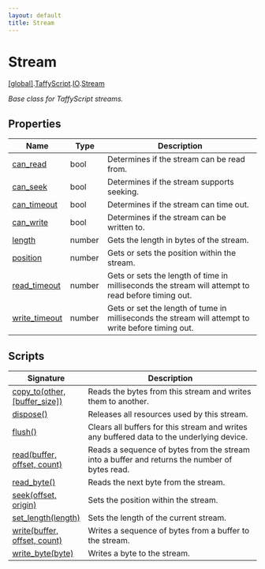 ```yaml
---
layout: default
title: Stream
---
```


# Stream

[\[global\]]({{site.baseurl}}/docs/).[TaffyScript]({{site.baseurl}}/docs/TaffyScript/).[IO]({{site.baseurl}}/docs/TaffyScript/IO/).[Stream]({{site.baseurl}}/docs/TaffyScript/IO/Stream/)

_Base class for TaffyScript streams._

## Properties

<table>
  <col width="15%">
  <col width="15%">
  <thead>
    <tr>
      <th>Name</th>
      <th>Type</th>
      <th>Description</th>
    </tr>
  </thead>
  <tbody>
    <tr>
      <td><a href="{{site.baseurl}}/docs/TaffyScript/IO/Stream/can_read/">can_read</a></td>
      <td>bool</td>
      <td>Determines if the stream can be read from.</td>
    </tr>
    <tr>
      <td><a href="{{site.baseurl}}/docs/TaffyScript/IO/Stream/can_seek/">can_seek</a></td>
      <td>bool</td>
      <td>Determines if the stream supports seeking.</td>
    </tr>
    <tr>
      <td><a href="{{site.baseurl}}/docs/TaffyScript/IO/Stream/can_timeout/">can_timeout</a></td>
      <td>bool</td>
      <td>Determines if the stream can time out.</td>
    </tr>
    <tr>
      <td><a href="{{site.baseurl}}/docs/TaffyScript/IO/Stream/can_write/">can_write</a></td>
      <td>bool</td>
      <td>Determines if the stream can be written to.</td>
    </tr>
    <tr>
      <td><a href="{{site.baseurl}}/docs/TaffyScript/IO/Stream/length/">length</a></td>
      <td>number</td>
      <td>Gets the length in bytes of the stream.</td>
    </tr>
    <tr>
      <td><a href="{{site.baseurl}}/docs/TaffyScript/IO/Stream/position/">position</a></td>
      <td>number</td>
      <td>Gets or sets the position within the stream.</td>
    </tr>
    <tr>
      <td><a href="{{site.baseurl}}/docs/TaffyScript/IO/Stream/read_timeout/">read_timeout</a></td>
      <td>number</td>
      <td>Gets or sets the length of time in milliseconds the stream will attempt to read before timing out.</td>
    </tr>
    <tr>
      <td><a href="{{site.baseurl}}/docs/TaffyScript/IO/Stream/write_timeout/">write_timeout</a></td>
      <td>number</td>
      <td>Gets or set the length of tume in milliseconds the stream will attempt to write before timing out.</td>
    </tr>
  </tbody>
</table>

## Scripts

<table>
  <col width="20%">
  <thead>
    <tr>
      <th>Signature</th>
      <th>Description</th>
    </tr>
  </thead>
  <tbody>
    <tr>
      <td><a href="{{site.baseurl}}/docs/TaffyScript/IO/Stream/copy_to">copy_to(other, [buffer_size])</a></td>
      <td>Reads the bytes from this stream and writes them to another.</td>
    </tr>
    <tr>
      <td><a href="{{site.baseurl}}/docs/TaffyScript/IO/Stream/dispose">dispose()</a></td>
      <td>Releases all resources used by this stream.</td>
    </tr>
    <tr>
      <td><a href="{{site.baseurl}}/docs/TaffyScript/IO/Stream/flush">flush()</a></td>
      <td>Clears all buffers for this stream and writes any buffered data to the underlying device.</td>
    </tr>
    <tr>
      <td><a href="{{site.baseurl}}/docs/TaffyScript/IO/Stream/read">read(buffer, offset, count)</a></td>
      <td>Reads a sequence of bytes from the stream into a buffer and returns the number of bytes read.</td>
    </tr>
    <tr>
      <td><a href="{{site.baseurl}}/docs/TaffyScript/IO/Stream/read_byte">read_byte()</a></td>
      <td>Reads the next byte from the stream.</td>
    </tr>
    <tr>
      <td><a href="{{site.baseurl}}/docs/TaffyScript/IO/Stream/seek">seek(offset, origin)</a></td>
      <td>Sets the position within the stream.</td>
    </tr>
    <tr>
      <td><a href="{{site.baseurl}}/docs/TaffyScript/IO/Stream/set_length">set_length(length)</a></td>
      <td>Sets the length of the current stream.</td>
    </tr>
    <tr>
      <td><a href="{{site.baseurl}}/docs/TaffyScript/IO/Stream/write">write(buffer, offset, count)</a></td>
      <td>Writes a sequence of bytes from a buffer to the stream.</td>
    </tr>
    <tr>
      <td><a href="{{site.baseurl}}/docs/TaffyScript/IO/Stream/write_byte">write_byte(byte)</a></td>
      <td>Writes a byte to the stream.</td>
    </tr>
  </tbody>
</table>
